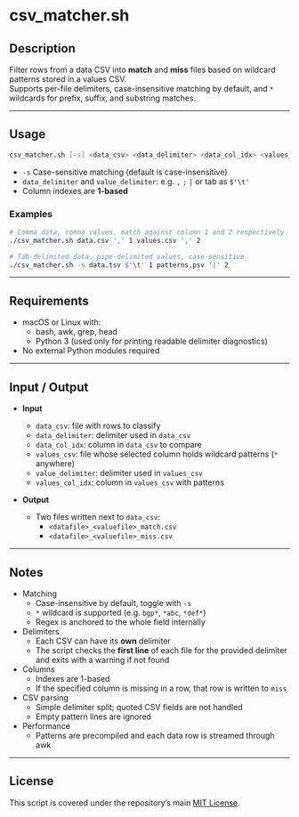 # csv_matcher.sh

## Description
Filter rows from a data CSV into **match** and **miss** files based on wildcard patterns stored in a values CSV.  
Supports per-file delimiters, case-insensitive matching by default, and `*` wildcards for prefix, suffix, and substring matches.

---

## Usage
```bash
csv_matcher.sh [-s] <data_csv> <data_delimiter> <data_col_idx> <values_csv> <value_delimiter> <values_col_idx>
```

- `-s` Case-sensitive matching (default is case-insensitive)
- `data_delimiter` and `value_delimiter`: e.g. `,` `;` `|` or tab as `$'\t'`
- Column indexes are **1-based**

### Examples
```bash
# Comma data, comma values, match against column 1 and 2 respectively
./csv_matcher.sh data.csv ',' 1 values.csv ',' 2

# Tab-delimited data, pipe-delimited values, case-sensitive
./csv_matcher.sh -s data.tsv $'\t' 1 patterns.psv '|' 2
```

---

## Requirements
- macOS or Linux with:
  - bash, awk, grep, head
  - Python 3 (used only for printing readable delimiter diagnostics)
- No external Python modules required

---

## Input / Output
- **Input**
  - `data_csv`: file with rows to classify
  - `data_delimiter`: delimiter used in `data_csv`
  - `data_col_idx`: column in `data_csv` to compare
  - `values_csv`: file whose selected column holds wildcard patterns (`*` anywhere)
  - `value_delimiter`: delimiter used in `values_csv`
  - `values_col_idx`: column in `values_csv` with patterns

- **Output**
  - Two files written next to `data_csv`:
    - `<datafile>_<valuefile>_match.csv`
    - `<datafile>_<valuefile>_miss.csv`

---

## Notes
- Matching
  - Case-insensitive by default, toggle with `-s`
  - `*` wildcard is supported (e.g. `bgp*`, `*abc`, `*def*`)
  - Regex is anchored to the whole field internally
- Delimiters
  - Each CSV can have its **own** delimiter
  - The script checks the **first line** of each file for the provided delimiter and exits with a warning if not found
- Columns
  - Indexes are 1-based
  - If the specified column is missing in a row, that row is written to `miss`
- CSV parsing
  - Simple delimiter split; quoted CSV fields are not handled
  - Empty pattern lines are ignored
- Performance
  - Patterns are precompiled and each data row is streamed through awk

---

## License
This script is covered under the repository’s main [MIT License](../LICENSE).

